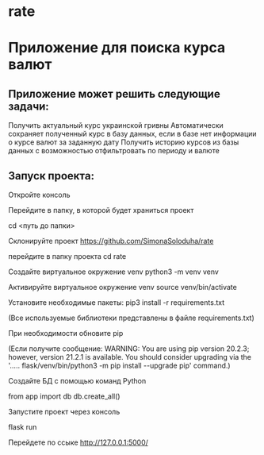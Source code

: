 # rate

# Приложение для поиска курса валют

## Приложение может решить следующие задачи:
Получить актуальный курс украинской гривны 
Автоматически сохраняет полученный курс в базу данных, если в базе нет информации о курсе валют за заданную дату 
Получить историю курсов из базы данных с возможностью отфильтровать по периоду и валюте

## Запуск проекта:

Откройте консоль

Перейдите в папку, в которой будет храниться проект

cd <путь до папки>

Склонируйте проект https://github.com/SimonaSoloduha/rate

перейдите в папку проекта cd rate

Создайте виртуальное окружение venv python3 -m venv venv

Активируйте виртуальное окружение venv source venv/bin/activate

Установите необходимые пакеты: pip3 install -r requirements.txt

(Все используемые библиотеки представлены в файле requirements.txt)

При необходимости обновите pip

(Если получите сообщение: WARNING: You are using pip version 20.2.3; however, version 21.2.1 is available. You should consider upgrading via the '..... flask/venv/bin/python3 -m pip install --upgrade pip' command.)

Создайте БД с помощью команд Python 

from app import db
db.create_all()

Запустите проект через консоль

flask run

Перейдете по ссыке http://127.0.0.1:5000/
